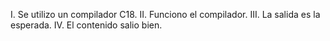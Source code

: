I. Se utilizo un compilador C18.
II. Funciono el compilador.
III. La salida es la esperada.
IV. El contenido salio bien.
